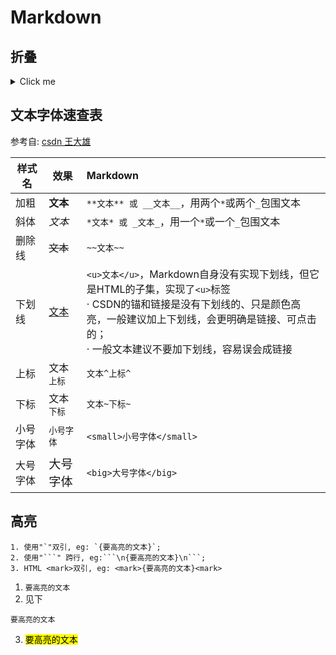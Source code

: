 # Markdown


## 折叠
<details><summary>Click me</summary>
<pre>
<code py>
# 这里写入代码
print("hello hi")
</code>
</pre></details>

## 文本字体速查表
参考自: [csdn 王大雄](https://blog.csdn.net/zgdwxp/article/details/103156841#:~:text=Markdown%20%E6%94%AF%E6%8C%81%E5%B0%86%E5%AD%97%E4%BD%93%E8%AE%BE%E7%BD%AE%E4%B8%BA%E7%B2%97%E4%BD%93%E6%88%96%20%E6%96%9C%E4%BD%93%20%E3%80%82%20%E7%B2%97%E4%BD%93%20Markdown%20%E4%B8%AD%EF%BC%8C%E5%8F%AA%E8%A6%81%E5%9C%A8,%E6%96%87%E6%9C%AC%20%E7%9A%84%E5%89%8D%E5%90%8E%E5%8A%A0%E4%B8%A4%E4%B8%AA%20%2A%20%E6%88%96%E8%80%85%20_%20%E5%8D%B3%E5%8F%AF%E5%AE%8C%E6%88%90%E5%AD%97%E4%BD%93%20%E5%8A%A0%E7%B2%97%20%E3%80%82)
<table><thead><tr><th>样式名</th><th>效果</th><th align="left">Markdown</th></tr></thead><tbody><tr><td>加粗</td><td><strong>文本</strong></td><td align="left"><code>**文本** 或 __文本__</code>，用两个<code>*</code>或两个<code>_</code>包围文本</td></tr><tr><td>斜体</td><td><em>文本</em></td><td align="left"><code>*文本* 或 _文本_</code>，用一个<code>*</code>或一个<code>_</code>包围文本</td></tr><tr><td>删除线</td><td><s>文本</s></td><td align="left"><code>~~文本~~</code></td></tr><tr><td>下划线</td><td><u>文本</u></td><td align="left"><code>&lt;u&gt;文本&lt;/u&gt;</code>，Markdown自身没有实现下划线，但它是HTML的子集，实现了<code>&lt;u&gt;</code>标签<br> · CSDN的锚和链接是没有下划线的、只是颜色高亮，一般建议加上下划线，会更明确是链接、可点击的； <br> · 一般文本建议不要加下划线，容易误会成链接</td></tr><tr><td>上标</td><td>文本<sup>上标</sup></td><td align="left"><code>文本^上标^</code></td></tr><tr><td>下标</td><td>文本<sub>下标</sub></td><td align="left"><code>文本~下标~</code></td></tr><tr><td>小号字体</td><td><small>小号字体</small></td><td align="left"><code>&lt;small&gt;小号字体&lt;/small&gt;</code></td></tr><tr><td>大号字体</td><td><big>大号字体</big></td><td align="left"><code>&lt;big&gt;大号字体&lt;/big&gt;</code></td></tr></tbody></table>

## 高亮
```
1. 使用"`"双引, eg: `{要高亮的文本}`;
2. 使用"```" 跨行, eg:```\n{要高亮的文本}\n```;
3. HTML <mark>双引, eg: <mark>{要高亮的文本}<mark>
```

1. `要高亮的文本`
2. 见下
```
要高亮的文本
```
3. <mark>要高亮的文本<mark>
